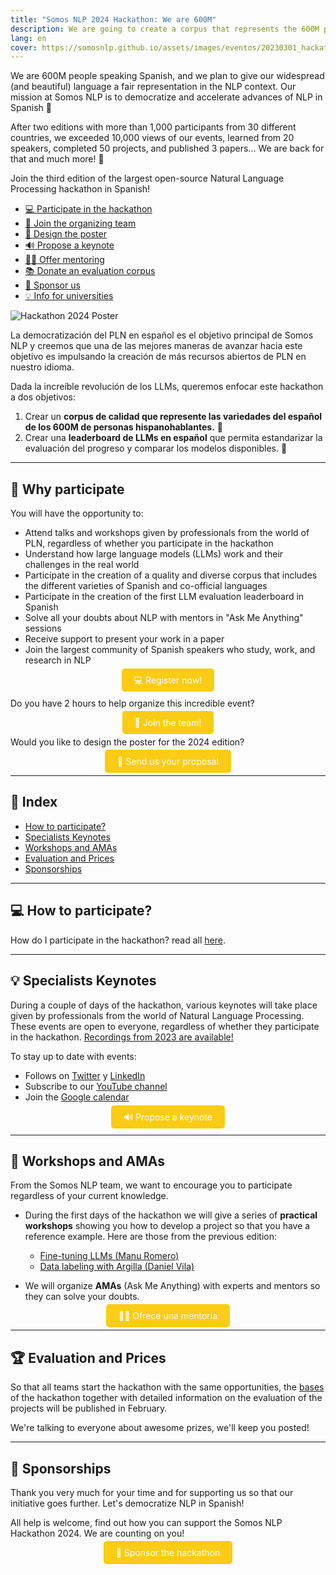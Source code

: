 ```yaml
---
title: "Somos NLP 2024 Hackathon: We are 600M"
description: We are going to create a corpus that represents the 600M people who speak Spanish and to standardize how to evaluate our LLMs.
lang: en
cover: https://somosnlp.github.io/assets/images/eventos/20230301_hackathon_wip.png
---
```


We are 600M people speaking Spanish, and we plan to give our widespread (and beautiful) language a fair representation in the NLP context. Our mission at Somos NLP is to democratize and accelerate advances of NLP in Spanish 🚀 

After two editions with more than 1,000 participants from 30 different countries, we exceeded 10,000 views of our events, learned from 20 speakers, completed 50 projects, and published 3 papers... We are back for that and much more! 💪

Join the third edition of the largest open-source Natural Language Processing hackathon in Spanish!

- [💻 Participate in the hackathon](https://hackathonsomosnlp2024.eventbrite.com/?aff=w)
- [🤗 Join the organizing team](https://forms.gle/radg18NMLRZMPu38A)
- [🎨 Design the poster](https://somosnlp.org/hackathon/cartel)
- [🔊 Propose a keynote](https://forms.gle/YpUvifDNLG6E56Cy9)
- [🧑‍🏫 Offer mentoring](https://forms.gle/7UmsVDnFmNo1pCrf9)
- [📚 Donate an evaluation corpus](https://somosnlp.org/donatucorpus)
- [🙌 Sponsor us](https://forms.gle/sEkxstwbJSRYpgDa8)
- [💡 Info for universities](https://somosnlp.org/hackathon/universidades)

![Hackathon 2024 Poster](https://somosnlp.github.io/assets/images/eventos/20230301_hackathon_wip.png)

La democratización del PLN en español es el objetivo principal de Somos NLP y creemos que una de las mejores maneras de avanzar hacia este objetivo es impulsando la creación de más recursos abiertos de PLN en nuestro idioma.

Dada la increíble revolución de los LLMs, queremos enfocar este hackathon a dos objetivos:
1. Crear un **corpus de calidad que represente las variedades del español de los 600M de personas hispanohablantes.** 💛
2. Crear una **leaderboard de LLMs en español** que permita estandarizar la evaluación del progreso y comparar los modelos disponibles. 🚀 

---

## 🚀 Why participate

You will have the opportunity to:

- Attend talks and workshops given by professionals from the world of PLN, regardless of whether you participate in the hackathon
- Understand how large language models (LLMs) work and their challenges in the real world
- Participate in the creation of a quality and diverse corpus that includes the different varieties of Spanish and co-official languages
- Participate in the creation of the first LLM evaluation leaderboard in Spanish
- Solve all your doubts about NLP with mentors in "Ask Me Anything" sessions
- Receive support to present your work in a paper
- Join the largest community of Spanish speakers who study, work, and research in NLP

<center><a href="https://hackathonsomosnlp2024.eventbrite.com/?aff=w" target="_blank" style="background-color:#FACC15; color:white; padding:10px 20px; text-decoration:none; border-radius:5px;">💻 Register now!</a></center>

Do you have 2 hours to help organize this incredible event?

<center><a href="https://forms.gle/radg18NMLRZMPu38A" target="_blank" style="background-color:#FACC15; color:white; padding:10px 20px; text-decoration:none; border-radius:5px;">🤗 Join the team!</a></center>

Would you like to design the poster for the 2024 edition?

<center><a href="https://somosnlp.org/hackathon/cartel" target="_blank" style="background-color:#FACC15; color:white; padding:10px 20px; text-decoration:none; border-radius:5px;">🎨 Send us your proposal</a></center>

---

## 📝 Index

- [How to participate?](https://somosnlp.org/hackathon/bases)
- [Specialists Keynotes](#specialists-keynotes)
- [Workshops and AMAs](#workshops-and-amas)
- [Evaluation and Prices](#evaluation-and-prices)
- [Sponsorships](#sponsorships)

---

## 💻 How to participate?

How do I participate in the hackathon? read all [here](https://somosnlp.org/hackathon/bases).

---

## 💡 Specialists Keynotes

During a couple of days of the hackathon, various keynotes will take place given by professionals from the world of Natural Language Processing. These events are open to everyone, regardless of whether they participate in the hackathon. [Recordings from 2023 are available!](https://www.youtube.com/playlist?list=PLTA-KAy8nxaCDc0IJpLac-3csiAepV546)

To stay up to date with events:
- Follows on [Twitter](https://twitter.com/somosnlp_) y [LinkedIn](https://www.linkedin.com/company/somosnlp)
- Subscribe to our [YouTube channel](https://www.youtube.com/c/somosnlp?sub_confirmation=1)
- Join the [Google calendar](https://calendar.google.com/calendar/u/0?cid=ZWM3MGZhODIzNmYyNzBlMTYwYzFiMjdhNDgzZWMyMjA1ZjQwYzUyN2E5N2MwZTJhZmY0OTcwZDZmZjBkYzQyMEBncm91cC5jYWxlbmRhci5nb29nbGUuY29t)

<center><a href="https://forms.gle/YpUvifDNLG6E56Cy9" target="_blank" style="background-color:#FACC15; color:white; padding:10px 20px; text-decoration:none; border-radius:5px;">🔊 Propose a keynote</a></center>

---

## 📖 Workshops and AMAs

From the Somos NLP team, we want to encourage you to participate regardless of your current knowledge.

- During the first days of the hackathon we will give a series of **practical workshops** showing you how to develop a project so that you have a reference example. Here are those from the previous edition:

  - [Fine-tuning LLMs (Manu Romero)](https://somosnlp.org/hackathon-2023/fine-tuning-llms)
  - [Data labeling with Argilla (Daniel Vila)](https://somosnlp.org/hackathon-2023/etiquetado-de-datos-con-argilla)

- We will organize **AMAs** (Ask Me Anything) with experts and mentors so they can solve your doubts.

<center><a href="https://forms.gle/7UmsVDnFmNo1pCrf9" target="_blank" style="background-color:#FACC15; color:white; padding:10px 20px; text-decoration:none; border-radius:5px;">🧑‍🏫 Ofrece una mentoría</a></center>

---

## 🏆 Evaluation and Prices

So that all teams start the hackathon with the same opportunities, the [bases](https://somosnlp.org/hackathon/bases) of the hackathon together with detailed information on the evaluation of the projects will be published in February.

We're talking to everyone about awesome prizes, we'll keep you posted!

---

## 👏 Sponsorships

Thank you very much for your time and for supporting us so that our initiative goes further. Let's democratize NLP in Spanish!

All help is welcome, find out how you can support the Somos NLP Hackathon 2024. We are counting on you!

<center><a href="https://forms.gle/sEkxstwbJSRYpgDa8" target="_blank" style="background-color:#FACC15; color:white; padding:10px 20px; text-decoration:none; border-radius:5px;">🙌 Sponsor the hackathon</a></center>
